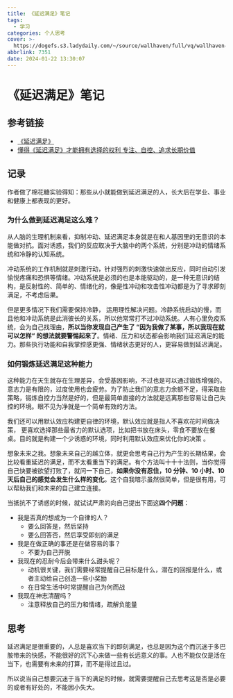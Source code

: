 ```yaml
---
title: 《延迟满足》笔记
tags:
  - 学习
categories: 个人思考
cover: >-
  https://dogefs.s3.ladydaily.com/~/source/wallhaven/full/vq/wallhaven-vqd11m.png?w=2560&h=1440&fmt=webp
abbrlink: 7351
date: 2024-01-22 13:30:07
---
```


# 《延迟满足》笔记

## 参考链接

- [《延迟满足》](https://book.douban.com/subject/35511107/)
- [懂得《延迟满足》才能拥有选择的权利 专注、自控、追求长期价值](https://www.bilibili.com/video/BV1MK411t7cT)

## 记录

作者做了棉花糖实验得知：那些从小就能做到延迟满足的人，长大后在学业、事业和健康上都表现的更好。

### 为什么做到延迟满足这么难？

从人脑的生理机制来看，抑制冲动、延迟满足本身就是在和人基因里的无意识的本能做对抗。面对诱惑，我们的反应取决于大脑中的两个系统，分别是冲动的情绪系统和冷静的认知系统。

冲动系统的工作机制就是刺激行动，针对强烈的刺激快速做出反应，同时自动引发愉悦疼痛和恐惧等情绪。冲动系统是必须的也是本能驱动的，是一种无意识的结构，是反射性的、简单的、情绪化的，像是性冲动和攻击性冲动都是为了寻求即刻满足，不考虑后果。

但是更多情况下我们需要保持冷静， 运用理性解决问题。冷静系统启动的慢，而且他和冲动系统是此消彼长的关系，所以他常常打不过冲动系统。人有心里免疫系统，会为自己找理由，**所以当你发现自己产生了 “因为我做了某事，所以我现在就可以怎样“ 的想法就要警惕起来了**。情绪、压力和状态都会影响我们延迟满足的能力。那些执行功能和自我掌控感更强、情绪状态更好的人，更容易做到延迟满足。

### 如何锻炼延迟满足这种能力

这种能力在天生就存在生理差异，会受基因影响，不过也是可以通过锻炼增强的。意志力是有限的，过度使用也会疲劳。为了防止我们的意志力余额不足，得采取些策略，锻炼自控力当然是好的，但是最简单直接的方法就是远离那些容易让自己失控的环境。眼不见为净就是一个简单有效的方法。

我们还可以用默认效应构建更自律的环境，默认效应就是指人不喜欢花时间做决策， 更喜欢选择那些最省力的默认选项，比如把书放在床头，零食不要放在餐桌。目的就是构建一个少诱惑的环境，同时利用默认效应来优化你的决策 。

想象未来之我。想象未来自己的越立体，就更会思考自己行为产生的长期结果，会比较看重延迟的满足，而不太看重当下的满足。有个方法叫十十十法则，当你觉得自己快要被欲望打败了，就问一下自己，**如果你没有忍住，10 分钟、10 小时、10 天后自己的感觉会发生什么样的变化**。这个自我暗示虽然很简单，但是很有用，可以帮助我们和未来的自己建立连接。

当抵抗不了诱惑的时候，就试试严肃的向自己提出下面这**四个问题**：

- 我是否真的想成为一个自律的人？
  - 要么回答是，然后坚持
  - 要么回答否，然后享受即刻的满足
- 我是在做正确的事还是在做容易的事？
  - 不要为自己开脱
- 我现在的忍耐今后会带来什么甜头呢？
  - 动机很关键，我们需要经常提醒自己目标是什么，潜在的回报是什么，或者主动给自己创造一些小奖励
  - 在日常生活中时常提醒自己为何而战
- 我现在神志清醒吗？
  - 注意释放自己的压力和情绪，疏解负能量

## 思考

延迟满足是很重要的，人总是喜欢当下的即刻满足，也总是因为这个而沉迷于多巴胺带来的快感，不能很好的沉下心来做一些有长远意义的事。人也不能仅仅是活在当下，也需要有未来的打算，而不是得过且过。

所以说当自己想要沉迷于当下的满足的时候，就需要提醒自己去思考这是否是必要的或者有好处的，不能因小失大。
